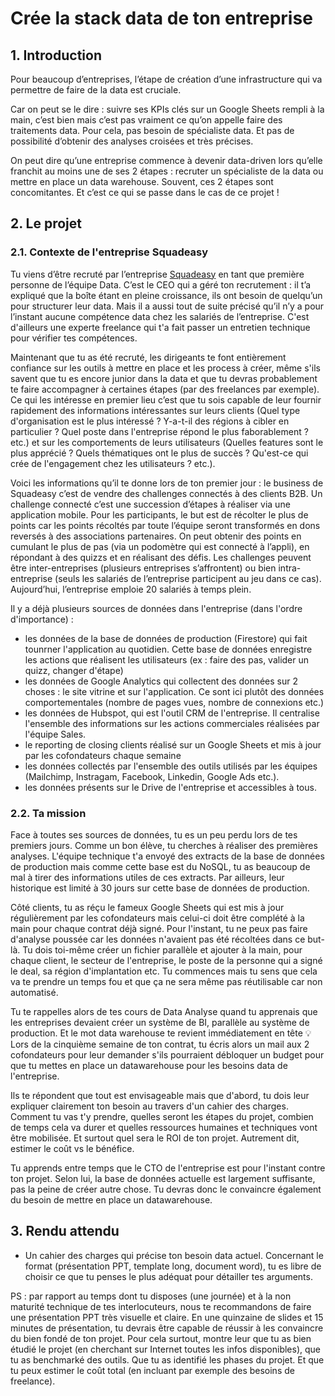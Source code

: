 # Crée la stack data de ton entreprise 

## 1. Introduction
Pour beaucoup d’entreprises, l’étape de création d’une infrastructure qui va permettre de faire de la data est cruciale.

Car on peut se le dire : suivre ses KPIs clés sur un Google Sheets rempli à la main, c’est bien mais c’est pas vraiment ce qu’on appelle faire des traitements data. Pour cela, pas besoin de spécialiste data. Et  pas de possibilité d’obtenir des analyses croisées et très précises. 

On peut dire qu’une entreprise commence à devenir data-driven lors qu’elle franchit au moins une de ses 2 étapes : recruter un spécialiste de la data ou mettre en place un data warehouse.
Souvent, ces 2 étapes sont concomitantes. Et c’est ce qui se passe dans le cas de ce projet !

## 2. Le projet

### 2.1. Contexte de l'entreprise Squadeasy

Tu viens d’être recruté par l’entreprise [Squadeasy](https://www.squadeasy.com/) en tant que première personne de l’équipe Data. C’est le CEO qui a géré ton recrutement : il t’a expliqué que la boîte étant en pleine croissance, ils ont besoin de quelqu’un pour structurer leur data. Mais il a aussi tout de suite précisé qu’il n’y a pour l’instant aucune compétence data chez les salariés de l’entreprise. C'est d'ailleurs une experte freelance qui t'a fait passer un entretien technique pour vérifier tes compétences.

Maintenant que tu as été recruté, les dirigeants te font entièrement confiance sur les outils à mettre en place et les process à créer, même s'ils savent que tu es encore junior dans la data et que tu devras probablement te faire accompagner à certaines étapes (par des freelances par exemple). Ce qui les intéresse en premier lieu c’est que tu sois capable de leur fournir rapidement des informations intéressantes sur leurs clients (Quel type d'organisation est le plus intéressé ? Y-a-t-il des régions à cibler en particulier ? Quel poste dans l'entreprise répond le plus faborablement ? etc.) et sur les comportements de leurs utilisateurs (Quelles features sont le plus apprécié ? Quels thématiques ont le plus de succès ? Qu'est-ce qui crée de l'engagement chez les utilisateurs ? etc.). 

Voici les informations qu’il te donne lors de ton premier jour : le business de Squadeasy c’est de vendre des challenges connectés à des clients B2B. Un challenge connecté c’est une succession d’étapes à réaliser via une application mobile. Pour les participants, le but est de récolter le plus de points car les points récoltés par toute l’équipe seront transformés en dons reversés à des associations partenaires. On peut obtenir des points en cumulant le plus de pas (via un podomètre qui est connecté à l’appli), en répondant à des quizzs et en réalisant des défis. 
Les challenges peuvent être inter-entreprises (plusieurs entreprises s’affrontent) ou bien intra-entreprise (seuls les salariés de l’entreprise participent au jeu dans ce cas).
Aujourd’hui, l’entreprise emploie 20 salariés à temps plein.

Il y a déjà plusieurs sources de données dans l'entreprise (dans l'ordre d'importance) : 
- les données de la base de données de production (Firestore) qui fait tounrner l'application au quotidien. Cette base de données enregistre les actions que réalisent les utilisateurs (ex : faire des pas, valider un quizz, changer d'étape)
- les données de Google Analytics qui collectent des données sur 2 choses : le site vitrine et sur l'application. Ce sont ici plutôt des données comportementales (nombre de pages vues, nombre de connexions etc.)
- les données de Hubspot, qui est l'outil CRM de l'entreprise. Il centralise l'ensemble des informations sur les actions commerciales réalisées par l'équipe Sales.
- le reporting de closing clients réalisé sur un Google Sheets et mis à jour par les cofondateurs chaque semaine
- les données collectés par l'ensemble des outils utilisés par les équipes (Mailchimp, Instragam, Facebook, Linkedin, Google Ads etc.).
- les données présents sur le Drive de l'entreprise et accessibles à tous.

### 2.2. Ta mission

Face à toutes ses sources de données, tu es un peu perdu lors de tes premiers jours. Comme un bon élève, tu cherches à réaliser des premières analyses. L'équipe technique t'a envoyé des extracts de la base de données de production mais comme cette base est du NoSQL, tu as beaucoup de mal à tirer des informations utiles de ces extracts. Par ailleurs, leur historique est limité à 30 jours sur cette base de données de production. 

Côté clients, tu as réçu le fameux Google Sheets qui est mis à jour régulièrement par les cofondateurs mais celui-ci doit être complété à la main pour chaque contrat déjà signé. Pour l'instant, tu ne peux pas faire d'analyse poussée car les données n'avaient pas été récoltées dans ce but-là. Tu dois toi-même créer un fichier parallèle et ajouter à la main, pour chaque client, le secteur de l'entreprise, le poste de la personne qui a signé le deal, sa région d'implantation etc. Tu commences mais tu sens que cela va te prendre un temps fou et que ça ne sera même pas réutilisable car non automatisé.

Tu te rappelles alors de tes cours de Data Analyse quand tu apprenais que les entreprises devaient créer un système de BI, parallèle au système de production. Et le mot data warehouse te revient immédiatement en tête 💡 Lors de la cinquième semaine de ton contrat, tu écris alors un mail aux 2 cofondateurs pour leur demander s'ils pourraient débloquer un budget pour que tu mettes en place un datawarehouse pour les besoins data de l'entreprise.

Ils te répondent que tout est envisageable mais que d'abord, tu dois leur expliquer clairement ton besoin au travers d'un cahier des charges. Comment tu vas t'y prendre, quelles seront les étapes du projet, combien de temps cela va durer et quelles ressources humaines et techniques vont être mobilisée. Et surtout quel sera le ROI de ton projet. Autrement dit, estimer le coût vs le bénéfice. 

Tu apprends entre temps que le CTO de l'entreprise est pour l'instant contre ton projet. Selon lui, la base de données actuelle est largement suffisante, pas la peine de créer autre chose. Tu devras donc le convaincre également du besoin de mettre en place un datawarehouse.

## 3. Rendu attendu
- Un cahier des charges qui précise ton besoin data actuel. Concernant le format (présentation PPT, template long, document word), tu es libre de choisir ce que tu penses le plus adéquat pour détailler tes arguments. 

PS : par rapport au temps dont tu disposes (une journée) et à la non maturité technique de tes interlocuteurs, nous te recommandons de faire une présentation PPT très visuelle et claire. En une quinzaine de slides et 15 minutes de présentation, tu devrais être capable de réussir à les convaincre du bien fondé de ton projet. Pour cela surtout, montre leur que tu as bien étudié le projet (en cherchant sur Internet toutes les infos disponibles), que tu as benchmarké des outils. Que tu as identifié les phases du projet. Et que tu peux estimer le coût total (en incluant par exemple des besoins de freelance).
